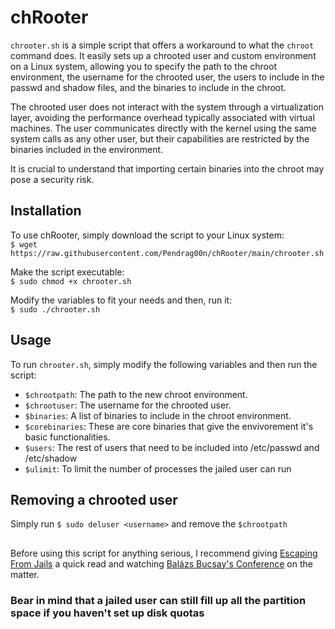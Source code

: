 # chRooter

`chrooter.sh` is a simple script that offers a workaround to what the `chroot` command does. It easily sets up a chrooted user and custom environment on a Linux system, allowing you to specify the path to the chroot environment, the username for the chrooted user, the users to include in the passwd and shadow files, and the binaries to include in the chroot.

The chrooted user does not interact with the system through a virtualization layer, avoiding the performance overhead typically associated with virtual machines. The user communicates directly with the kernel using the same system calls as any other user, but their capabilities are restricted by the binaries included in the environment.

It is crucial to understand that importing certain binaries into the chroot may pose a security risk.

## Installation

To use chRooter, simply download the script to your Linux system:  
`$ wget https://raw.githubusercontent.com/Pendrag00n/chRooter/main/chrooter.sh`

Make the script executable:  
`$ sudo chmod +x chrooter.sh`

Modify the variables to fit your needs and then, run it:  
`$ sudo ./chrooter.sh`

## Usage

To run `chrooter.sh`, simply modify the following variables and then run the script:

- `$chrootpath`: The path to the new chroot environment.
- `$chrootuser`: The username for the chrooted user.
- `$binaries`: A list of binaries to include in the chroot environment.
- `$corebinaries`: These are core binaries that give the envivorement it's basic functionalities.
- `$users`: The rest of users that need to be included into /etc/passwd and /etc/shadow
- `$ulimit`: To limit the number of processes the jailed user can run

## Removing a chrooted user

Simply run `$ sudo deluser <username>` and remove the `$chrootpath`

##

Before using this script for anything serious, I recommend giving [Escaping From Jails](https://book.hacktricks.xyz/linux-hardening/privilege-escalation/escaping-from-limited-bash) a quick read and watching [Balázs Bucsay's Conference](https://youtu.be/D1eipd9HbIY) on the matter.
### Bear in mind that a jailed user can still fill up all the partition space if you haven't set up disk quotas
